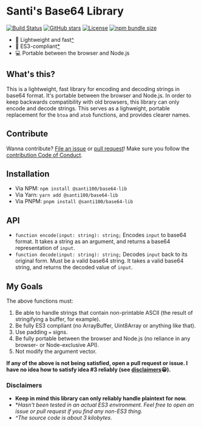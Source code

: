 # Santi's Base64 Library

[![Build Status](https://github.com/santi100a/base64-lib/actions/workflows/main.yml/badge.svg)](https://github.com/santi100a/base64-lib/actions)
[![GitHub stars](https://img.shields.io/github/stars/santi100a/base64-lib.svg)](https://github.com/santi100a/base64-lib)
[![License](https://img.shields.io/github/license/santi100a/base64-lib.svg)](https://github.com/santi100a/base64-lib)
[![npm bundle size](https://img.shields.io/bundlephobia/min/@santi100/base64-lib)](https://bundlephobia.com/package/@santi100/base64-lib@latest)


- 🚀 Lightweight and fast[^](#disclaimers)
- 👴 ES3-compliant[*](#disclaimers)
- 💻 Portable between the browser and Node.js


## What's this?
This is a lightweight, fast library for encoding and decoding strings in base64 format.
It's portable between the browser and Node.js. In order to keep backwards compatibility with old browsers, this library can only encode and decode strings. This serves as a lighweight, portable replacement for the `btoa` and `atob` functions, and provides clearer names. 

## Contribute

Wanna contribute? [File an issue](https://github.com/santi100a/base64-lib/issues) or [pull request](https://github.com/santi100a/base64-lib/pulls)!
Make sure you follow the [contribution Code of Conduct](https://github.com/santi100a/base64-lib/blob/main/CODE_OF_CONDUCT.md).
## Installation
- Via NPM: `npm install @santi100/base64-lib`
- Via Yarn: `yarn add @santi100/base64-lib`
- Via PNPM: `pnpm install @santi100/base64-lib`

## API
- `function encode(input: string): string;` Encodes `input` to base64 format. It takes a string as an argument, and returns a base64 representation of `input`.
- `function decode(input: string): string;` Decodes `input` back to its original form. Must be a valid base64 string. It takes a valid base64 string, and returns the decoded value of `input`.

## My Goals
The above functions must:
1. Be able to handle strings that contain non-printable ASCII (the result of stringifying a buffer, for example).
2. Be fully ES3 compliant (no ArrayBuffer, Uint8Array or anything like that).
3. Use padding `=` signs.
4. Be fully portable between the browser and Node.js (no reliance in any browser- or Node-exclusive API).
5. Not modify the argument vector.

**If any of the above is not being satisfied, open a pull request or issue. I have no idea how to satisfy idea #3 reliably (see [disclaimers](#disclaimers)😀).**

### Disclaimers
- **Keep in mind this library can only reliably handle plaintext for now.**
- **Hasn't been tested in an actual ES3 environment. Feel free to open an issue or pull request if you find any non-ES3 thing.*
- *^The source code is about 3 kilobytes.*